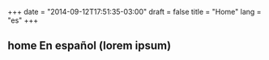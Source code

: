 +++
date = "2014-09-12T17:51:35-03:00"
draft = false
title = "Home"
lang = "es"
+++

## home En español (lorem ipsum)

